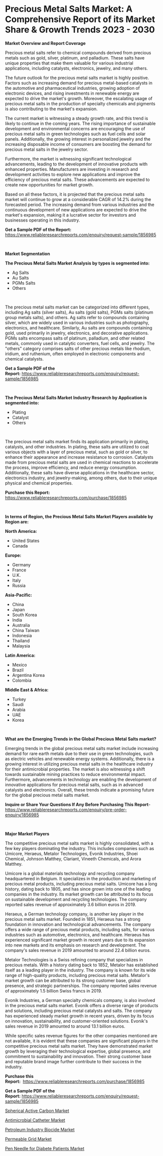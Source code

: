 <p><h1>Precious Metal Salts Market: A Comprehensive Report of its Market Share & Growth Trends 2023 - 2030</h1></p><p><strong>Market Overview and Report Coverage</strong></p>
<p><p>Precious metal salts refer to chemical compounds derived from precious metals such as gold, silver, platinum, and palladium. These salts have unique properties that make them valuable for various industrial applications, including catalysts, electronics, jewelry, and many others. </p><p>The future outlook for the precious metal salts market is highly positive. Factors such as increasing demand for precious metal-based catalysts in the automotive and pharmaceutical industries, growing adoption of electronic devices, and rising investments in renewable energy are expected to drive the market's growth. Moreover, the escalating usage of precious metal salts in the production of specialty chemicals and pigments is also contributing to the market's expansion.</p><p>The current market is witnessing a steady growth rate, and this trend is likely to continue in the coming years. The rising importance of sustainable development and environmental concerns are encouraging the use of precious metal salts in green technologies such as fuel cells and solar panels. Additionally, the growing interest in personalized jewelry and the increasing disposable income of consumers are boosting the demand for precious metal salts in the jewelry sector.</p><p>Furthermore, the market is witnessing significant technological advancements, leading to the development of innovative products with enhanced properties. Manufacturers are investing in research and development activities to explore new applications and improve the efficiency of precious metal salts. These advancements are expected to create new opportunities for market growth.</p><p>Based on all these factors, it is projected that the precious metal salts market will continue to grow at a considerable CAGR of 14.2% during the forecasted period. The increasing demand from various industries and the continuous development of new applications are expected to drive the market's expansion, making it a lucrative sector for investors and businesses operating in this industry.</p></p>
<p><strong>Get a Sample PDF of the Report:</strong> <a href="https://www.reliableresearchreports.com/enquiry/request-sample/1856985">https://www.reliableresearchreports.com/enquiry/request-sample/1856985</a></p>
<p>&nbsp;</p>
<p><strong>Market Segmentation</strong></p>
<p><strong>The Precious Metal Salts Market Analysis by types is segmented into:</strong></p>
<p><ul><li>Ag Salts</li><li>Au Salts</li><li>PGMs Salts</li><li>Others</li></ul></p>
<p>&nbsp;</p>
<p><p>The precious metal salts market can be categorized into different types, including Ag salts (silver salts), Au salts (gold salts), PGMs salts (platinum group metals salts), and others. Ag salts refer to compounds containing silver, which are widely used in various industries such as photography, electronics, and healthcare. Similarly, Au salts are compounds containing gold, used primarily in jewelry, electronics, and decorative applications. PGMs salts encompass salts of platinum, palladium, and other related metals, commonly used in catalytic converters, fuel cells, and jewelry. The "others" category comprises salts of other precious metals like rhodium, iridium, and ruthenium, often employed in electronic components and chemical catalysts.</p></p>
<p><strong>Get a Sample PDF of the Report:</strong>&nbsp;<a href="https://www.reliableresearchreports.com/enquiry/request-sample/1856985">https://www.reliableresearchreports.com/enquiry/request-sample/1856985</a></p>
<p>&nbsp;</p>
<p><strong>The Precious Metal Salts Market Industry Research by Application is segmented into:</strong></p>
<p><ul><li>Plating</li><li>Catalyst</li><li>Others</li></ul></p>
<p>&nbsp;</p>
<p><p>The precious metal salts market finds its application primarily in plating, catalysts, and other industries. In plating, these salts are utilized to coat various objects with a layer of precious metal, such as gold or silver, to enhance their appearance and increase resistance to corrosion. Catalysts made from precious metal salts are used in chemical reactions to accelerate the process, improve efficiency, and reduce energy consumption. Additionally, these salts have diverse applications in the healthcare sector, electronics industry, and jewelry-making, among others, due to their unique physical and chemical properties.</p></p>
<p><strong>Purchase this Report:</strong>&nbsp; <a href="https://www.reliableresearchreports.com/purchase/1856985">https://www.reliableresearchreports.com/purchase/1856985</a></p>
<p>&nbsp;</p>
<p><strong>In terms of Region, the Precious Metal Salts Market Players available by Region are:</strong></p>
<p>
    <p> <strong> North America: </strong>
        <ul>
            <li>United States</li>
            <li>Canada</li>
        </ul>
        </p> 
    <p> <strong> Europe: </strong>
        <ul>
            <li>Germany</li>
            <li>France</li>
            <li>U.K.</li>
            <li>Italy</li>
            <li>Russia</li>
        </ul>
        </p> 
    <p> <strong> Asia-Pacific: </strong>
        <ul>
            <li>China</li>
            <li>Japan</li>
            <li>South Korea</li>
            <li>India</li>
            <li>Australia</li>
            <li>China Taiwan</li>
            <li>Indonesia</li>
            <li>Thailand</li>
            <li>Malaysia</li>
        </ul>
        </p> 
    <p> <strong> Latin America: </strong>
        <ul>
            <li>Mexico</li>
            <li>Brazil</li>
            <li>Argentina Korea</li>
            <li>Colombia</li>
        </ul>
        </p> 
    <p> <strong> Middle East & Africa: </strong>
        <ul>
            <li>Turkey</li>
            <li>Saudi</li>
            <li>Arabia</li>
            <li>UAE</li>
            <li>Korea</li>
        </ul>
    </p>
    </p>
<p>&nbsp;</p>
<p><strong>What are the Emerging Trends in the Global Precious Metal Salts market?</strong></p>
<p><p>Emerging trends in the global precious metal salts market include increasing demand for rare earth metals due to their use in green technologies, such as electric vehicles and renewable energy systems. Additionally, there is a growing interest in utilizing precious metal salts in the healthcare industry for their antimicrobial properties. The market is also witnessing a shift towards sustainable mining practices to reduce environmental impact. Furthermore, advancements in technology are enabling the development of innovative applications for precious metal salts, such as in advanced catalysts and electronics. Overall, these trends indicate a promising future for the global precious metal salts market.</p></p>
<p><strong>Inquire or Share Your Questions If Any Before Purchasing This Report</strong>- <a href="https://www.reliableresearchreports.com/enquiry/pre-order-enquiry/1856985">https://www.reliableresearchreports.com/enquiry/pre-order-enquiry/1856985</a></p>
<p>&nbsp;</p>
<p><strong>Major Market Players</strong></p>
<p><p>The competitive precious metal salts market is highly consolidated, with a few key players dominating the industry. This includes companies such as Umicore, Heraeus, Metalor Technologies, Evonik Industries, Shoei Chemical, Johnson Matthey, Clariant, Vineeth Chemicals, and Arora Matthey. </p><p>Umicore is a global materials technology and recycling company headquartered in Belgium. It specializes in the production and marketing of precious metal products, including precious metal salts. Umicore has a long history, dating back to 1805, and has since grown into one of the leading companies in the industry. Its market growth can be attributed to its focus on sustainable development and recycling technologies. The company reported sales revenue of approximately 3.6 billion euros in 2019.</p><p>Heraeus, a German technology company, is another key player in the precious metal salts market. Founded in 1851, Heraeus has a strong foundation in innovation and technological advancements. The company offers a wide range of precious metal products, including salts, for various industries such as automotive, electronics, and healthcare. Heraeus has experienced significant market growth in recent years due to its expansion into new markets and its emphasis on research and development. The company's sales revenue in 2019 amounted to around 22.4 billion euros.</p><p>Metalor Technologies is a Swiss refining company that specializes in precious metals. With a history dating back to 1852, Metalor has established itself as a leading player in the industry. The company is known for its wide range of high-quality products, including precious metal salts. Metalor's market growth can be attributed to its strong customer base, global presence, and strategic partnerships. The company reported sales revenue of approximately 1.5 billion Swiss francs in 2019.</p><p>Evonik Industries, a German specialty chemicals company, is also involved in the precious metal salts market. Evonik offers a diverse range of products and solutions, including precious metal catalysts and salts. The company has experienced steady market growth in recent years, driven by its focus on innovation, sustainability, and customer-oriented solutions. Evonik's sales revenue in 2019 amounted to around 13.1 billion euros.</p><p>While specific sales revenue figures for the other companies mentioned are not available, it is evident that these companies are significant players in the competitive precious metal salts market. They have demonstrated market growth by leveraging their technological expertise, global presence, and commitment to sustainability and innovation. Their strong customer base and reputable brand image further contribute to their success in the industry.</p></p>
<p><strong>Purchase this Report:</strong>&nbsp;&nbsp;<a href="https://www.reliableresearchreports.com/purchase/1856985">https://www.reliableresearchreports.com/purchase/1856985</a></p>
<p></p>
<p><strong>Get a Sample PDF of the Report:</strong>&nbsp;<a href="https://www.reliableresearchreports.com/enquiry/request-sample/1856985">https://www.reliableresearchreports.com/enquiry/request-sample/1856985</a></p>
<p><p><a href="https://www.linkedin.com/pulse/spherical-active-carbon-market-size-share-amp-trends/">Spherical Active Carbon Market</a></p><p><a href="https://medium.com/@s40138378/antimicrobial-catheter-market-the-key-to-successful-business-strategy-forecast-till-2030-aa57ece9526b">Antimicrobial Catheter Market</a></p><p><a href="https://www.linkedin.com/pulse/decoding-petroleum-industry-biocide-market-deep-dive-latest/">Petroleum Industry Biocide Market</a></p><p><a href="https://www.linkedin.com/pulse/permeable-grid-market-size-share-global-analysis-report/">Permeable Grid Market</a></p><p><a href="https://medium.com/@santosh99915121/pen-needle-for-diabete-patients-market-size-and-market-trends-complete-industry-overview-2023-to-9704392912b3">Pen Needle for Diabete Patients Market</a></p></p>